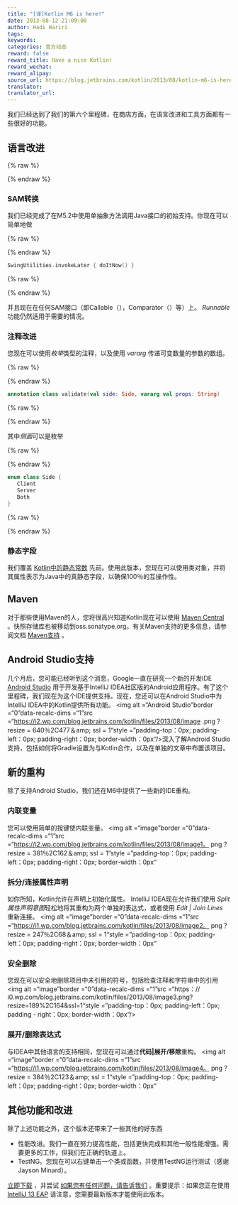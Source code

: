 ```yaml
---
title: "[译]Kotlin M6 is here!"
date: 2013-08-12 21:09:00
author: Hadi Hariri
tags:
keywords:
categories: 官方动态
reward: false
reward_title: Have a nice Kotlin!
reward_wechat:
reward_alipay:
source_url: https://blog.jetbrains.com/kotlin/2013/08/kotlin-m6-is-here/
translator:
translator_url:
---
```


我们已经达到了我们的第六个里程碑，在商店方面，在语言改进和工具方面都有一些很好的功能。<span id =“more-1155”> </span>
## 语言改进


{% raw %}
<p><a name="SAM-conversions"></a></p>
{% endraw %}

### SAM转换

我们已经完成了在M5.2中使用单抽象方法调用Java接口的初始支持。你现在可以简单地做

{% raw %}
<p></p>
{% endraw %}

```kotlin
SwingUtilities.invokeLater { doItNow() }
```

{% raw %}
<p></p>
{% endraw %}

并且现在在任何SAM接口（即Callable（），Comparator（）等）上。 <em> Runnable </em>功能仍然适用于需要的情况。
### 注释改进

您现在可以使用<em>枚举</em>类型的注释，以及使用<em> vararg </em>传递可变数量的参数的数组。

{% raw %}
<p></p>
{% endraw %}

```kotlin
annotation class validate(val side: Side, vararg val props: String)
```

{% raw %}
<p></p>
{% endraw %}

其中<em>侧面</em>可以是枚举

{% raw %}
<p></p>
{% endraw %}

```kotlin
enum class Side {
   Client
   Server
   Both
}
```

{% raw %}
<p></p>
{% endraw %}

### 静态字段

我们覆盖 [Kotlin中的静态常数](http://blog.jetbrains.com/kotlin/2013/06/static-constants-in-kotlin/) 先前。使用此版本，您现在可以使用类对象，并将其属性表示为Java中的真静态字段，以确保100％的互操作性。
## Maven

对于那些使用Maven的人，您将很高兴知道Kotlin现在可以使用 [Maven Central](http://www.maven.org) 。快照存储库也被移动到oss.sonatype.org。有关Maven支持的更多信息，请参阅文档 [Maven支持](http://confluence.jetbrains.com/display/Kotlin/Kotlin+Build+Tools#KotlinBuildTools-Maven) 。
## Android Studio支持

几个月后，您可能已经听到这个消息，Google一直在研究一个新的开发IDE [Android Studio](http://developer.android.com/sdk/installing/studio.html) 用于开发基于IntelliJ IDEA社区版的Android应用程序。有了这个里程碑，我们现在为这个IDE提供支持。现在，您还可以在Android Studio中为IntelliJ IDEA中的Kotlin提供所有功能。 <img alt =“Android Studio”border =“0”data-recalc-dims =“1”src =“https://i2.wp.com/blog.jetbrains.com/kotlin/files/2013/08/image .png？resize = 640％2C477＆amp; ssl = 1“style =”padding-top：0px; padding-left：0px; padding-right：0px; border-width：0px“/>深入了解Android Studio支持，包括如何将Gradle设置为与Kotlin合作，以及在单独的文章中布置该项目。
## 新的重构

除了支持Android Studio，我们还在M6中提供了一些新的IDE重构。
### 内联变量

您可以使用简单的按键使内联变量。 <img alt =“image”border =“0”data-recalc-dims =“1”src =“https://i2.wp.com/blog.jetbrains.com/kotlin/files/2013/08/image1。 png？resize = 381％2C162＆amp; ssl = 1“style =”padding-top：0px; padding-left：0px; padding-right：0px; border-width：0px“
### 拆分/连接属性声明

如你所知，Kotlin允许在声明上初始化属性。 IntelliJ IDEA现在允许我们使用<em> Split属性声明意图</em>轻松地将其重构为两个单独的表达式，或者使用<em> Edit | Join Lines </em>重新连接。 <img alt =“image”border =“0”data-recalc-dims =“1”src =“https://i1.wp.com/blog.jetbrains.com/kotlin/files/2013/08/image2。 png？resize = 247％2C68＆amp; ssl = 1“style =”padding-top：0px; padding-left：0px; padding-right：0px; border-width：0px“
### 安全删除

您现在可以安全地删除项目中未引用的符号，包括检查注释和字符串中的引用<img alt =“image”border =“0”data-recalc-dims =“1”src =“https：// i0.wp.com/blog.jetbrains.com/kotlin/files/2013/08/image3.png?resize=189%2C164&amp;ssl=1“style =”padding-top：0px; padding-left：0px; padding -  right：0px; border-width：0px“/>
### 展开/删除表达式

与IDEA中其他语言的支持相同，您现在可以通过<strong>代码|展开/移除</strong>重构。 <img alt =“image”border =“0”data-recalc-dims =“1”src =“https://i1.wp.com/blog.jetbrains.com/kotlin/files/2013/08/image4。 png？resize = 384％2C123＆amp; ssl = 1“style =”padding-top：0px; padding-left：0px; padding-right：0px; border-width：0px“
## 其他功能和改进

除了上述功能之外，这个版本还带来了一些其他的好东西

* 性能改进。我们一直在努力提高性能，包括更快完成和其他一般性能增强。需要更多的工作，但我们在正确的轨道上。
* TestNG。您现在可以右键单击一个类或函数，并使用TestNG运行测试（感谢Jayson Minard）。

<span> <a href="http://plugins.jetbrains.com/plugin?pr=idea&amp;pluginId=6954">立即下载</a> </span>，并尝试 [如果您有任何问题，请告诉我们](http://youtrack.jetbrains.com/issues/kotlin) 。重要提示：如果您正在使用 [IntelliJ 13 EAP](http://eap.jetbrains.com/idea) 请注意，您需要最新版本才能使用此版本。
